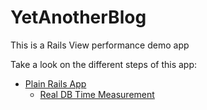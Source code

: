 # YetAnotherBlog

This is a Rails View performance demo app

Take a look on the different steps of this app:

- [Plain Rails App](tree/plain-rails-app)
  - [Real DB Time Measurement](tree/real-db-time-measurement)
